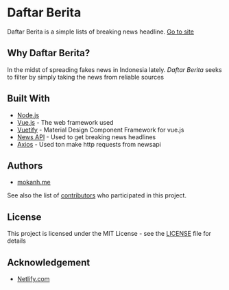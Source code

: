 # Daftar Berita 

Daftar Berita is a simple lists of breaking news headline. [Go to site](http://daftarberita.netlify.com/#/)

## Why Daftar Berita?

In the midst of spreading fakes news in Indonesia lately. *Daftar Berita* seeks to filter by simply taking the news from reliable sources


## Built With

* [Node.js](https://nodejs.org/en/)
* [Vue.js](https://vuejs.org/v2/guide/) - The web framework used
* [Vuetify](https://vuetifyjs.com/) - Material Design Component Framework for vue.js
* [News API](https://newsapi.org/) - Used to get breaking news headlines
* [Axios](https://github.com/axios/axios) - Used ton make http requests from newsapi


## Authors

* [mokanh.me](http://mokanh.me)

See also the list of [contributors](https://github.com/mokanh/daftarberita/contributors) who participated in this project.

## License

This project is licensed under the MIT License - see the [LICENSE](LICENSE) file for details


## Acknowledgement

* [Netlify.com](https://www.netlify.com/)
